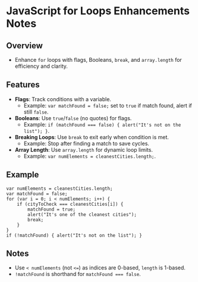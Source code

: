 JavaScript for Loops Enhancements Notes
=======================================

Overview
--------

-   Enhance `for` loops with flags, Booleans, `break`, and `array.length` for efficiency and clarity.

Features
--------

-   **Flags**: Track conditions with a variable.
    -   Example: `var matchFound = false;` set to `true` if match found, alert if still `false`.
-   **Booleans**: Use `true`/`false` (no quotes) for flags.
    -   Example: `if (matchFound === false) { alert("It's not on the list"); }`.
-   **Breaking Loops**: Use `break` to exit early when condition is met.
    -   Example: Stop after finding a match to save cycles.
-   **Array Length**: Use `array.length` for dynamic loop limits.
    -   Example: `var numElements = cleanestCities.length;`.

Example
-------

```
var numElements = cleanestCities.length;
var matchFound = false;
for (var i = 0; i < numElements; i++) {
    if (cityToCheck === cleanestCities[i]) {
        matchFound = true;
        alert("It's one of the cleanest cities");
        break;
    }
}
if (!matchFound) { alert("It's not on the list"); }

```

Notes
-----

-   Use `< numElements` (not `<=`) as indices are 0-based, `length` is 1-based.
-   `!matchFound` is shorthand for `matchFound === false`.